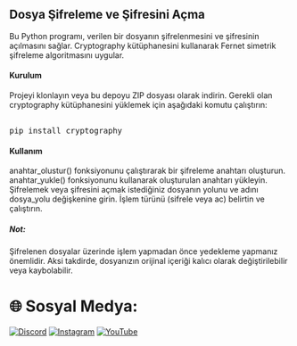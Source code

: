 ## Dosya Şifreleme ve Şifresini Açma

Bu Python programı, verilen bir dosyanın şifrelenmesini ve şifresinin açılmasını sağlar. Cryptography kütüphanesini kullanarak Fernet simetrik şifreleme algoritmasını uygular.
#### Kurulum

   Projeyi klonlayın veya bu depoyu ZIP dosyası olarak indirin.
    Gerekli olan cryptography kütüphanesini yüklemek için aşağıdaki komutu çalıştırın:

<pre>

pip install cryptography
</pre>
#### Kullanım

anahtar_olustur() fonksiyonunu çalıştırarak bir şifreleme anahtarı oluşturun.
anahtar_yukle() fonksiyonunu kullanarak oluşturulan anahtarı yükleyin.
Şifrelemek veya şifresini açmak istediğiniz dosyanın yolunu ve adını dosya_yolu değişkenine girin.
İşlem türünü (sifrele veya ac) belirtin ve çalıştırın.

##### Not:
Şifrelenen dosyalar üzerinde işlem yapmadan önce yedekleme yapmanız önemlidir. Aksi takdirde, dosyanızın orijinal içeriği kalıcı olarak değiştirilebilir veya kaybolabilir.

# 🌐 Sosyal Medya:
[![Discord](https://img.shields.io/badge/Discord-%237289DA.svg?logo=discord&logoColor=white)](https://discord.gg/https://discord.gg/uXjfKUJXs7) [![Instagram](https://img.shields.io/badge/Instagram-%23E4405F.svg?logo=Instagram&logoColor=white)](https://instagram.com/1yazilim.exe1) [![YouTube](https://img.shields.io/badge/YouTube-%23FF0000.svg?logo=YouTube&logoColor=white)](https://youtube.com/@yoskatechnology)
